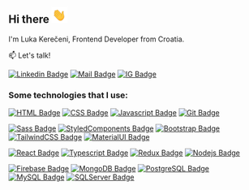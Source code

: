 ## Hi there ![HiThere](./assets/waving-hand.gif)

I'm Luka Kerečeni, Frontend Developer from Croatia.

:mailbox: Let's talk!

[![Linkedin Badge](https://img.shields.io/badge/-lkereceni-0e76a8?style=flat&labelColor=0e76a8&logo=linkedin&logoColor=white)](https://www.linkedin.com/in/luka-kere%C4%8Deni-59b71718b/) [![Mail Badge](https://img.shields.io/badge/-luka.kereceni-ea4335?style=flat&labelColor=ea4335&logo=gmail&logoColor=white)](mailto:luka.kereceni@gmail.com) [![IG Badge](https://img.shields.io/badge/-@lkereceni-e84393?style=flat&labelColor=e84393&logo=instagram&logoColor=white)](https://www.instagram.com/lkereceni)

### Some technologies that I use:

[![HTML Badge](https://img.shields.io/badge/-HTML-f16529?style=for-the-badge&labelColor=black&logo=html5&logoColor=f16529)](#) [![CSS Badge](https://img.shields.io/badge/-CSS-2965f1?style=for-the-badge&labelColor=black&logo=css3&logoColor=2965f1)](#) [![Javascript Badge](https://img.shields.io/badge/-Javascript-F0DB4F?style=for-the-badge&labelColor=black&logo=javascript&logoColor=F0DB4F)](#) [![Git Badge](https://img.shields.io/badge/-Git-F05032?style=for-the-badge&labelColor=black&logo=git&logoColor=F05032)](#)

[![Sass Badge](https://img.shields.io/badge/-Sass/Scss-CC6699?style=for-the-badge&labelColor=black&logo=sass&logoColor=CC6699)](#) [![StyledComponents Badge](https://img.shields.io/badge/-Styled_components-DB7093?style=for-the-badge&labelColor=black&logo=styled-components&logoColor=DB7093)](#) [![Bootstrap Badge](https://img.shields.io/badge/-Bootstrap-7952B3?style=for-the-badge&labelColor=black&logo=bootstrap&logoColor=7952B3)](#) [![TailwindCSS Badge](https://img.shields.io/badge/-Tailwind-38B2AC?style=for-the-badge&labelColor=black&logo=tailwind-css&logoColor=38B2AC)](#) [![MaterialUI Badge](https://img.shields.io/badge/-Material_UI-0081CB?style=for-the-badge&labelColor=black&logo=material-ui&logoColor=0081CB)](#)

[![React Badge](https://img.shields.io/badge/-React/React_Native-61DAFB?style=for-the-badge&labelColor=black&logo=react&logoColor=61DAFB)](#) [![Typescript Badge](https://img.shields.io/badge/-Typescript-3178C6?style=for-the-badge&labelColor=black&logo=react&logoColor=3178C6)](#) [![Redux Badge](https://img.shields.io/badge/-Redux-764ABC?style=for-the-badge&labelColor=black&logo=redux&logoColor=764ABC)](#) [![Nodejs Badge](https://img.shields.io/badge/-Nodejs-339933?style=for-the-badge&labelColor=black&logo=node.js&logoColor=339933)](#)

[![Firebase Badge](https://img.shields.io/badge/-Firebase-FFCA28?style=for-the-badge&labelColor=black&logo=firebase&logoColor=FFCA28)](#) [![MongoDB Badge](https://img.shields.io/badge/-MongoDB-47A248?style=for-the-badge&labelColor=black&logo=mongodb&logoColor=47A248)](#) [![PostgreSQL Badge](https://img.shields.io/badge/-postgresql-336791?style=for-the-badge&labelColor=black&logo=postgresql&logoColor=336791)](#) [![MySQL Badge](https://img.shields.io/badge/-mysql-4479A1?style=for-the-badge&labelColor=black&logo=mysql&logoColor=4479A1)](#) [![SQLServer Badge](https://img.shields.io/badge/-sql_server-CC2927?style=for-the-badge&labelColor=black&logo=microsoft-sql-server&logoColor=CC2927)](#)

